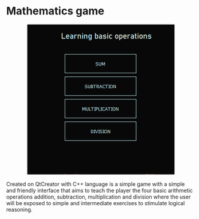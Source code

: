 # Mathematics game


<p align="center"><img src="https://github.com/Leumim2020/mathematics_game_UI_Qt/blob/main/gameMath/img/img.png"/></p>

Created on QtCreator with C++ language is a simple game with a simple and friendly interface that 
aims to teach the player the four basic arithmetic operations addition, subtraction, 
multiplication and division where the user will be exposed to simple and intermediate exercises to stimulate logical reasoning.
